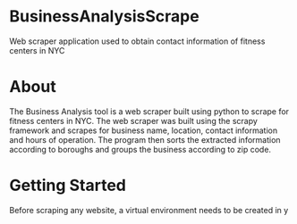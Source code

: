 # BusinessAnalysisScrape
Web scraper application used to obtain contact information of fitness centers in NYC 

# About # 
The Business Analysis tool is a web scraper built using python to scrape for fitness centers in NYC. The web scraper was built using the scrapy framework and scrapes for business name, location, contact information and hours of operation. The program then sorts the extracted information according to boroughs and groups the business according to zip code. 

# Getting Started # 
Before scraping any website, a virtual environment needs to be created in y
